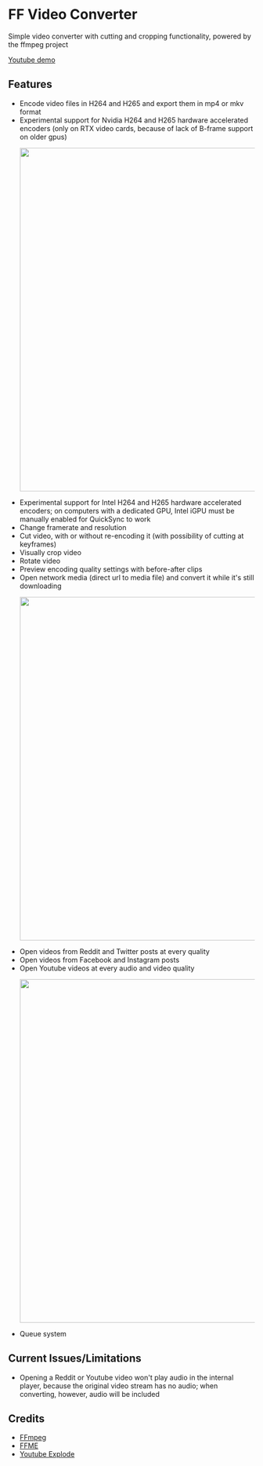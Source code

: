 # FF Video Converter
Simple video converter with cutting and cropping functionality, powered by the ffmpeg project

[Youtube demo](https://youtu.be/F1RwbC_K_4o)

## Features

- Encode video files in H264 and H265 and export them in mp4 or mkv format
- Experimental support for Nvidia H264 and H265 hardware accelerated encoders (only on RTX video cards, because  of lack of B-frame support on older gpus) <p align="center"><img width="700" src="https://i.imgur.com/QASTmmD.png"></p>
- Experimental support for Intel H264 and H265 hardware accelerated encoders; on computers with a dedicated GPU, Intel iGPU must be manually enabled for QuickSync to work
- Change framerate and resolution
- Cut video, with or without re-encoding it (with possibility of cutting at keyframes)
- Visually crop video
- Rotate video
- Preview encoding quality settings with before-after clips
- Open network media (direct url to media file) and convert it while it's still downloading <p align="center"><img width="700" src="https://i.imgur.com/71B5ixJ.gif"></p>
- Open videos from Reddit and Twitter posts at every quality
- Open videos from Facebook and Instagram posts
- Open Youtube videos at every audio and video quality<p align="center"><img width="700" src="https://i.imgur.com/VuYrnTr.gif"></p>
- Queue system

## Current Issues/Limitations

- Opening a Reddit or Youtube video won't play audio in the internal player, because the original video stream has no audio; when converting, however, audio will be included


## Credits
- [FFmpeg](https://www.ffmpeg.org/)
- [FFME](https://github.com/unosquare/ffmediaelement)
- [Youtube Explode](https://github.com/Tyrrrz/YoutubeExplode)
